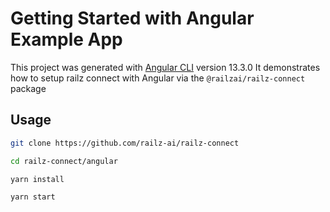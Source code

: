# Getting Started with Angular Example App

This project was generated with [Angular CLI](https://github.com/angular/angular-cli) version 13.3.0
It demonstrates how to setup railz connect with Angular via the `@railzai/railz-connect` package

## Usage

```bash
git clone https://github.com/railz-ai/railz-connect

cd railz-connect/angular

yarn install

yarn start
```
